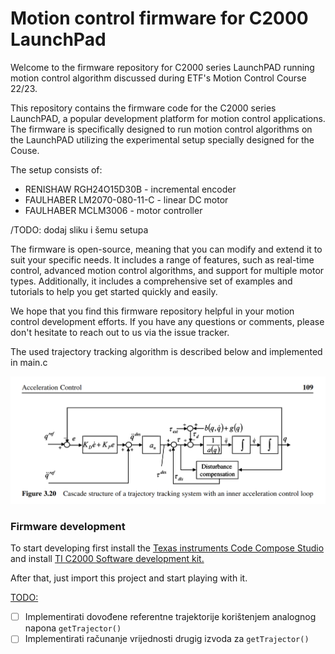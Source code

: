 # Motion control firmware for C2000 LaunchPad

Welcome to the firmware repository for C2000 series LaunchPAD running motion control algorithm discussed during ETF's Motion Control Course 22/23.

This repository contains the firmware code for the C2000 series  LaunchPAD, a popular development platform for motion control applications. The firmware is specifically designed to run motion control algorithms on the LaunchPAD utilizing the experimental setup specially designed for the Couse.

The setup consists of:

- RENISHAW RGH24O15D30B - incremental encoder
- FAULHABER LM2070-080-11-C - linear DC motor
- FAULHABER MCLM3006 - motor controller 



/TODO: dodaj sliku i šemu setupa



The firmware is open-source, meaning that you can modify and extend it to suit your specific needs. It includes a range of features, such as real-time control, advanced motion control algorithms, and support for multiple motor types. Additionally, it includes a comprehensive set of examples and tutorials to help you get started quickly and easily.

We hope that you find this firmware repository helpful in your motion control development efforts. If you have any questions or comments, please don't hesitate to reach out to us via the issue tracker.



The used trajectory tracking algorithm is described below and implemented in main.c 

![](./docs/images/algorithm_scheme.png)





### Firmware development

To start developing first install the [Texas instruments Code Compose Studio](https://www.ti.com/tool/download/CCSTUDIO/12.2.0) and install [TI C2000 Software development kit.](https://www.ti.com/tool/C2000WARE)  



After that, just import this project and start playing with it. 



<u>TODO:</u> 

- [ ] Implementirati dovođene referentne trajektorije korištenjem analognog napona `getTrajector()`
- [ ] Implementirati računanje vrijednosti drugig izvoda za `getTrajector()`
